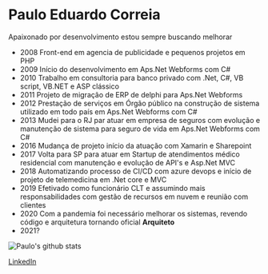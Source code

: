 # Paulo Eduardo Correia

Apaixonado por desenvolvimento estou sempre buscando melhorar

- 2008 Front-end em agencia de publicidade e pequenos projetos em PHP
- 2009 Início do desenvolvimento em Aps.Net Webforms com C#
- 2010 Trabalho em consultoria para banco privado com .Net, C#, VB script, VB.NET e ASP clássico
- 2011 Projeto de migração de ERP de delphi para Aps.Net Webforms
- 2012 Prestação de serviços em Órgão público na construção de sistema utilizado em todo país em Aps.Net Webforms com C#
- 2013 Mudei para o RJ par atuar em empresa de seguros com evolução e manutenção de sistema para seguro de vida em Aps.Net Webforms com C#
- 2016 Mudança de projeto início da atuação com Xamarin e Sharepoint
- 2017 Volta para SP para atuar em Startup de atendimentos médico residencial com manutenção e evolução de API's e Asp.Net MVC
- 2018 Automatizando processo de CI/CD com azure devops e início de projeto de telemedicina em .Net core e MVC
- 2019 Efetivado como funcionário CLT e assumindo mais responsabilidades com gestão de recursos em nuvem e reunião com clientes
- 2020 Com a pandemia foi necessário melhorar os sistemas, revendo código e arquitetura tornando oficial **Arquiteto**
- 2021?

![Paulo's github stats](https://github-readme-stats.vercel.app/api?username=correia97&show_icons=true)


[LinkedIn](https://www.linkedin.com/in/pecorreia)
